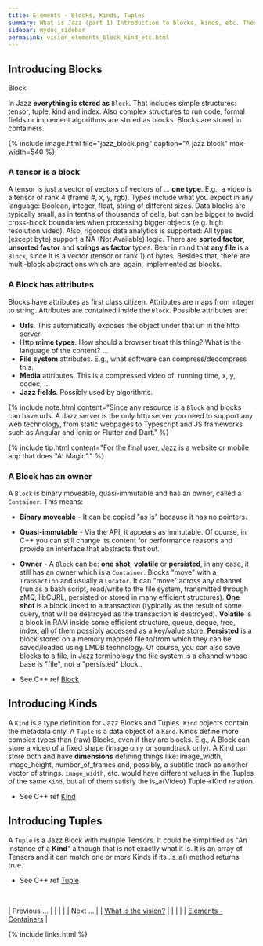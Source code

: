 ```yaml
---
title: Elements - Blocks, Kinds, Tuples
summary: What is Jazz (part 1) Introduction to blocks, kinds, etc. These classes are the basement for the "Jazz Magic".
sidebar: mydoc_sidebar
permalink: vision_elements_block_kind_etc.html
---
```


## Introducing Blocks

<span class="label label-info">Block</span>

In Jazz **everything is stored as** `Block`. That includes simple structures: tensor, tuple, kind and index. Also complex structures
to run code, formal fields or implement algorithms are stored as blocks. Blocks are stored in containers.

{% include image.html file="jazz_block.png" caption="A jazz block" max-width=540 %}

### A tensor is a block

A tensor is just a vector of vectors of vectors of ... **one type**. E.g., a video is a tensor of rank 4 (frame #, x, y, rgb). Types
include what you expect in any language: Boolean, integer, float, string of different sizes. Data blocks are typically small, as
in tenths of thousands of cells, but can be bigger to avoid cross-block boundaries when processing bigger objects (e.g. high resolution
video). Also, rigorous data analytics is supported: All types (except byte) support a NA (Not Available) logic. There are **sorted factor**,
**unsorted factor** and **strings as factor** types. Bear in mind that **any file** is a `Block`, since it is a vector (tensor or rank 1)
of bytes. Besides that, there are multi-block abstractions which are, again, implemented as blocks.

### A Block has attributes

Blocks have attributes as first class citizen. Attributes are maps from integer to string. Attributes are contained inside the
`Block`. Possible attributes are:

* **Urls**. This automatically exposes the object under that url in the http server.
* Http **mime types**. How should a browser treat this thing? What is the language of the content? ...
* **File system** attributes. E.g., what software can compress/decompress this.
* **Media** attributes. This is a compressed video of: running time, x, y, codec, ...
* **Jazz fields**. Possibly used by algorithms.

{% include note.html content="Since any resource is a `Block` and blocks can have urls. A Jazz server is the only http server you need
to support any web technology, from static webpages to Typescript and JS frameworks such as Angular and Ionic or Flutter and Dart." %}

{% include tip.html content="For the final user, Jazz is a website or mobile app that does \"AI Magic\"." %}

### A Block has an owner

A `Block` is binary moveable, quasi-immutable and has an owner, called a `Container`. This means:

* **Binary moveable** - It can be copied "as is" because it has no pointers.
* **Quasi-immutable** - Via the API, it appears as immutable. Of course, in C++ you can still change its content for performance reasons
and provide an interface that abstracts that out.
* **Owner** - A `Block` can be: **one shot**, **volatile**  or **persisted**, in any case, it still has an owner which is a `Container`.
Blocks "move" with a `Transaction` and usually a `Locator`. It can "move" across any channel (run as a bash script, read/write to the file
system, transmitted through zMQ, libCURL, persisted or stored in many efficient structures).
**One shot** is a block linked to a transaction (typically as the result of some query, that will be destroyed as the transaction is
destroyed). **Volatile** is a block in RAM inside some efficient structure, queue, deque, tree, index, all of them possibly accessed as
a key/value store. **Persisted** is a block stored on a memory mapped file to/from which they can be saved/loaded using LMDB technology.
Of course, you can also save blocks to a file, in Jazz terminology the file system is a channel whose base is "file", not a "persisted"
block..

* See C++ ref [Block](/develop_jazz02/classjazz__elements_1_1Block.html)

## Introducing Kinds

A `Kind` is a type definition for Jazz Blocks and Tuples. `Kind` objects contain the metadata only. A `Tuple` is a data object of a `Kind`.
Kinds define more complex types than (raw) Blocks, even if they are blocks. E.g., A Block can store a video of a fixed shape (image only
or soundtrack only). A Kind can store both and have **dimensions** defining things like: image_width, image_height, number_of_frames and,
possibly, a subtitle track as another vector of strings. `image_width`, etc. would have different values in the Tuples of the same `Kind`,
but all of them satisfy the is_a(Video) Tuple->Kind relation.

* See C++ ref [Kind](/develop_jazz02/classjazz__elements_1_1Kind.html)

## Introducing Tuples

A `Tuple` is a Jazz Block with multiple Tensors. It could be simplified as "An instance of a **Kind**" although that is not exactly what it
is. It is an array of Tensors and it can match one or more Kinds if its .is_a(<kind>) method returns true.

* See C++ ref [Tuple](/develop_jazz02/classjazz__elements_1_1Tuple.html)

<br/>

| <span class="label label-default">Previous ...</span> | | | | | <span class="label label-info">Next ...</span> |
| [What is the vision?](vision_intro_page.html) | | | | | [Elements - Containers](vision_elements_containers.html) |

{% include links.html %}
